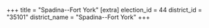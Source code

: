 +++
title = "Spadina--Fort York"
[extra]
election_id = 44
district_id = "35101"
district_name = "Spadina--Fort York"
+++

